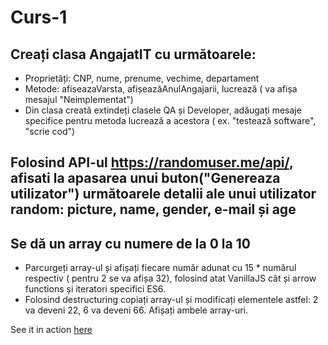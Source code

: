 # Curs-1
## Creați clasa AngajatIT cu următoarele:
* Proprietăți: CNP, nume, prenume, vechime, departament
* Metode: afiseazaVarsta, afișeazăAnulAngajarii, lucrează ( va afișa mesajul "Neimplementat")
* Din clasa creată extindeți clasele QA și Developer, adăugați mesaje specifice pentru metoda lucrează a acestora ( ex. "testează software", "scrie cod")
## Folosind API-ul https://randomuser.me/api/, afisati la apasarea unui buton("Genereaza utilizator") următoarele detalii ale unui utilizator random: picture, name, gender, e-mail și age
## Se dă un array cu numere de la 0 la 10
* Parcurgeți array-ul și afișați fiecare număr adunat cu 15 * numărul respectiv ( pentru 2 se va afișa 32), folosind atat VanillaJS cât și arrow functions și iteratori specifici ES6.
* Folosind destructuring copiați array-ul și modificați elementele astfel: 2 va deveni 22, 6 va deveni 66. Afișați ambele array-uri.

See it in action [here](https://rawcdn.githack.com/kondrei/Curs-1/fc75d885e5b90a20273b2edd638a5f54a3c9a381/index.html)
